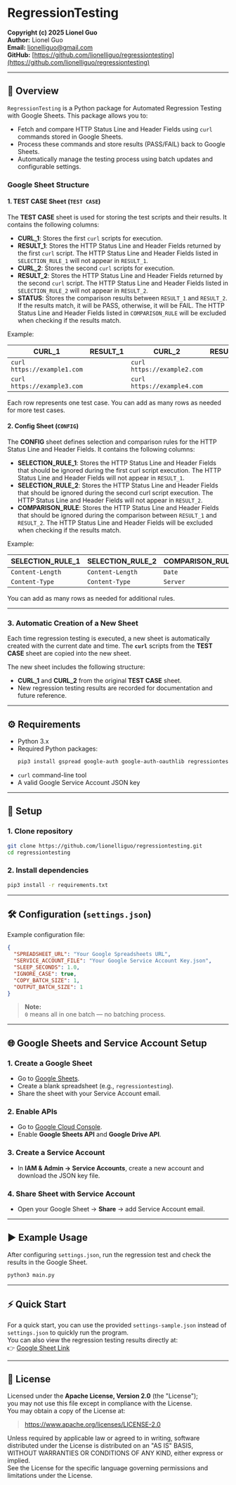 # RegressionTesting
**Copyright (c) 2025 Lionel Guo**  
**Author:** Lionel Guo  
**Email:** [lionelliguo@gmail.com](mailto:lionelliguo@gmail.com)  
**GitHub:** [https://github.com/lionelliguo/regressiontesting](https://github.com/lionelliguo/regressiontesting)

---

## 🧩 Overview
`RegressionTesting` is a Python package for Automated Regression Testing with Google Sheets. This package allows you to:

- Fetch and compare HTTP Status Line and Header Fields using `curl` commands stored in Google Sheets.  
- Process these commands and store results (PASS/FAIL) back to Google Sheets.  
- Automatically manage the testing process using batch updates and configurable settings.

### Google Sheet Structure

#### 1. **TEST CASE Sheet (`TEST CASE`)**

The **TEST CASE** sheet is used for storing the test scripts and their results. It contains the following columns:

- **CURL_1**: Stores the first `curl` scripts for execution.
- **RESULT_1**: Stores the HTTP Status Line and Header Fields returned by the first `curl` script. The HTTP Status Line and Header Fields listed in `SELECTION_RULE_1` will not appear in `RESULT_1`.
- **CURL_2**: Stores the second `curl` scripts for execution.
- **RESULT_2**: Stores the HTTP Status Line and Header Fields returned by the second `curl` script. The HTTP Status Line and Header Fields listed in `SELECTION_RULE_2` will not appear in `RESULT_2`.
- **STATUS**: Stores the comparison results between `RESULT_1` and `RESULT_2`. If the results match, it will be PASS, otherwise, it will be FAIL. The HTTP Status Line and Header Fields listed in `COMPARISON_RULE` will be excluded when checking if the results match.

Example:

| CURL_1                      | RESULT_1 | CURL_2                      | RESULT_2 | STATUS |
|-----------------------------|----------|-----------------------------|----------|--------|
| `curl https://example1.com` |          | `curl https://example2.com` |          |        |
| `curl https://example3.com` |          | `curl https://example4.com` |          |        |

Each row represents one test case. You can add as many rows as needed for more test cases.

#### 2. **Config Sheet (`CONFIG`)**

The **CONFIG** sheet defines selection and comparison rules for the HTTP Status Line and Header Fields. It contains the following columns:

- **SELECTION_RULE_1**: Stores the HTTP Status Line and Header Fields that should be ignored during the first curl script execution. The HTTP Status Line and Header Fields will not appear in `RESULT_1`.
- **SELECTION_RULE_2**: Stores the HTTP Status Line and Header Fields that should be ignored during the second curl script execution. The HTTP Status Line and Header Fields will not appear in `RESULT_2`.
- **COMPARISON_RULE**: Stores the HTTP Status Line and Header Fields that should be ignored during the comparison between `RESULT_1` and `RESULT_2`. The HTTP Status Line and Header Fields will be excluded when checking if the results match.

Example:

| SELECTION_RULE_1      | SELECTION_RULE_2      | COMPARISON_RULE       |
|-----------------------|-----------------------|-----------------------|
| `Content-Length`      | `Content-Length`      | `Date`                |
| `Content-Type`        | `Content-Type`        | `Server`              |

You can add as many rows as needed for additional rules.

---

### 3. **Automatic Creation of a New Sheet**

Each time regression testing is executed, a new sheet is automatically created with the current date and time. The **`curl`** scripts from the **TEST CASE** sheet are copied into the new sheet.

The new sheet includes the following structure:
- **CURL_1** and **CURL_2** from the original **TEST CASE** sheet.
- New regression testing results are recorded for documentation and future reference.

---

## ⚙️ Requirements
- Python 3.x  
- Required Python packages:
  ```bash
  pip3 install gspread google-auth google-auth-oauthlib regressiontesting
  ```
- `curl` command-line tool  
- A valid Google Service Account JSON key

---

## 🚀 Setup

### 1. Clone repository
```bash
git clone https://github.com/lionelliguo/regressiontesting.git
cd regressiontesting
```

### 2. Install dependencies
```bash
pip3 install -r requirements.txt
```

---

## 🛠️ Configuration (`settings.json`)
Example configuration file:

```json
{
  "SPREADSHEET_URL": "Your Google Spreadsheets URL",
  "SERVICE_ACCOUNT_FILE": "Your Google Service Account Key.json",
  "SLEEP_SECONDS": 1.0,
  "IGNORE_CASE": true,
  "COPY_BATCH_SIZE": 1,
  "OUTPUT_BATCH_SIZE": 1
}
```

> **Note:**  
> `0` means all in one batch — no batching process.

---

## 🌐 Google Sheets and Service Account Setup

### 1. **Create a Google Sheet**
   - Go to [Google Sheets](https://sheets.google.com).
   - Create a blank spreadsheet (e.g., `regressiontesting`).
   - Share the sheet with your Service Account email.

### 2. **Enable APIs**
   - Go to [Google Cloud Console](https://console.cloud.google.com/).
   - Enable **Google Sheets API** and **Google Drive API**.

### 3. **Create a Service Account**
   - In **IAM & Admin → Service Accounts**, create a new account and download the JSON key file.

### 4. **Share Sheet with Service Account**
   - Open your Google Sheet → **Share** → add Service Account email.

---

## ▶️ Example Usage

After configuring `settings.json`, run the regression test and check the results in the Google Sheet.

```bash
python3 main.py
```

---

## ⚡ Quick Start

For a quick start, you can use the provided `settings-sample.json` instead of `settings.json` to quickly run the program.  
You can also view the regression testing results directly at:  
👉 [Google Sheet Link](https://docs.google.com/spreadsheets/d/1SFENuDWai_mZlKA74h7kkGE4hsU9KKtuigpx0-w3vbI/)

---

## 📄 License

Licensed under the **Apache License, Version 2.0** (the "License");  
you may not use this file except in compliance with the License.  
You may obtain a copy of the License at:

> https://www.apache.org/licenses/LICENSE-2.0

Unless required by applicable law or agreed to in writing, software  
distributed under the License is distributed on an "AS IS" BASIS,  
WITHOUT WARRANTIES OR CONDITIONS OF ANY KIND, either express or implied.  
See the License for the specific language governing permissions and  
limitations under the License.
